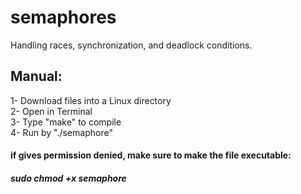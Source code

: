 # semaphores
Handling races, synchronization, and deadlock conditions.

## Manual:
1- Download files into a Linux directory\
2- Open in Terminal\
3- Type "make" to compile\
4- Run by "./semaphore"

#### if gives permission denied, make sure to make the file executable:
##### sudo chmod +x semaphore

